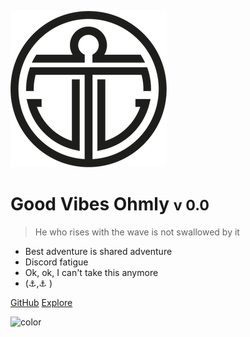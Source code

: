 <!-- _coverpage.md -->

![logo](_media/LTL_V2-01.png)

# Good Vibes Ohmly <small>v 0.0</small>

> He who rises with the wave is not swallowed by it

- Best adventure is shared adventure
- Discord fatigue
- Ok, ok, I can't take this anymore
- (⚓️,⚓️ )

[GitHub](https://github.com/GoodVibesOhmly/Solid)
[Explore](section-1/part-1)

![color](#f0f0f0)
